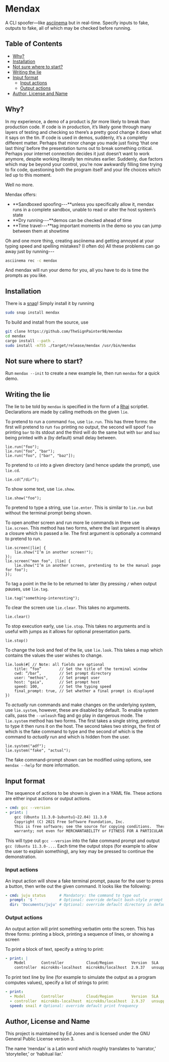 # Mendax

A CLI spoofer—like [asciinema][asciinema] but in real-time.
Specify inputs to fake, outputs to fake, all of which may be checked before running.

## Table of Contents

<!-- vim-markdown-toc GFM -->

* [Why?](#why)
* [Installation](#installation)
* [Not sure where to start?](#not-sure-where-to-start)
* [Writing the lie](#writing-the-lie)
* [Input format](#input-format)
    * [Input actions](#input-actions)
    * [Output actions](#output-actions)
* [Author, License and Name](#author-license-and-name)

<!-- vim-markdown-toc -->

## Why?

In my experience, a demo of a product is _far_ more likely to break than production code. If code is in production, it’s likely gone through many layers of testing and checking so there’s a pretty good change it does what it says on the tin. If code is used in demos, suddenly, it’s a completly different matter. Perhaps that minor change you made just fixing ‘that one last thing’ before the presentation turns out to break something critical. Perhaps your internet connection decides it just doesn’t want to work anymore, despite working literally ten minutes earlier. Suddenly, due factors which may be beyond your control, you’re now awkwardly filling time trying to fix code, questioning both the program itself and your life choices which led up to this moment.

Well no more.

Mendax offers:

- **Sandboxed spoofing---**unless you specifically allow it, mendax runs in a complete sandbox, unable to read or alter the host system’s state
- **Dry running---**demos can be checked ahead of time
- **Time travel---**tag important moments in the demo so you can jump between them at showtime

Oh and one more thing, creating asciinema and getting annoyed at your typing speed and spelling mistakes? (I often do)
All these problems can go away just by running---

```bash
asciinema rec -c mendax
```
And mendax will run your demo for you, all you have to do is time the prompts as you like.

## Installation

There is a [snap][snap]! Simply install it by running

```bash
sudo snap install mendax
```

To build and install from the source, use

```bash
git clone https://github.com/TheSignPainter98/mendax
cd mendax
cargo install --path .
sudo install -m755 ./target/release/mendax /usr/bin/mendax
```

## Not sure where to start?

Run `mendax --init` to create a new example lie, then run `mendax` for a quick demo.

## Writing the lie

The lie to be told by `mendax` is specified in the form of a [Rhai][rhai] scriptlet.
Declarations are made by calling methods on the given `lie`.

To pretend to run a command `foo`, use `lie.run`.
This has three forms: the first will pretend to run `foo` printing no output, the second will spoof `foo` printing `bar` to its stdout and the third will do the same but with `bar` and `baz` being printed with a (by default) small delay between.
```rhai
lie.run("foo");
lie.run("foo", "bar");
lie.run("foo", ["bar", "baz"]);
```

To pretend to `cd` into a given directory (and hence update the prompt), use `lie.cd`.
```rhai
lie.cd(“/dir”);
```

To show some text, use `lie.show`.
```rhai
lie.show("foo");
```

To pretend to type a string, use `lie.enter`.
This is similar to `lie.run` but without the terminal prompt being shown.

To open another screen and run more lie commands in there use `lie.screen`.
This method has two forms, where the last argument is always a closure which is passed a lie.
The first argument is optionally a command to pretend to run.
```rhai
lie.screen(|lie| {
    lie.show("I’m in another screen!");
});
lie.screen("man foo", |lie| {
    lie.show("I’m in another screen, pretending to be the manual page for foo");
});
```

To tag a point in the lie to be returned to later (by pressing `/` when output pauses, use `lie.tag`.
```rhai
lie.tag("something-interesting");
```

To clear the screen use `lie.clear`.
This takes no arguments.
```rhai
lie.clear()
```

To stop execution early, use `lie.stop`.
This takes no arguments and is useful with jumps as it allows for optional presentation parts.
```rhai
lie.stop()
```

To change the look and feel of the lie, use `lie.look`.
This takes a map which contains the values the user wishes to change.
```rhai
lie.look(#[ // Note: all fields are optional
    title: “foo”        // Set the title of the terminal window
    cwd: “/bar”,        // Set prompt directory
    user: "methos",     // Set prompt user
    host: "gaia",       // Set prompt host
    speed: 100,         // Set the typing speed
    final_prompt: true, // Set whether a final prompt is displayed
})
```

To _actually_ run commands and make changes on the underlying system, use `lie.system`, however, these are disabled by default.
To enable system calls, pass the `--unleash` flag and go play in dangerous mode.
The `lie.system` method has two forms.
The first takes a single string, pretends to type it then runs it on the host.
The second takes two strings, the first of which is the fake command to type and the second of which is the command to _actually_ run and which is hidden from the user.
```rhai
lie.system("adf");
lie.system("fake", "actual");
```

The fake command-prompt shown can be modified using options, see `mendax --help` for more information.

## Input format

The sequence of actions to be shown is given in a YAML file.
These actions are either input actions or output actions.

```yaml
- cmd: gcc --version
- print: |
    gcc (Ubuntu 11.3.0-1ubuntu1~22.04) 11.3.0
    Copyright (C) 2021 Free Software Foundation, Inc.
    This is free software; see the source for copying conditions.  There is NO
    warranty; not even for MERCHANTABILITY or FITNESS FOR A PARTICULAR PURPOSE.
```

This will type out `gcc --version` into the fake command prompt and output `gcc (Ubuntu 11.3.0-...`.
Each time the output stops (for example to allow the user to explain something), any key may be pressed to continue the demonstration.

### Input actions

An input action will show a fake terminal prompt, pause for the user to press a button, then write out the given command.
It looks like the following:

```yaml
- cmd: juju status      # Mandatory: the command to type out
  prompt: '$ '          # Optional: override default bash-style prompt
  dir: 'Documents/juju' # Optional: override default directory in default prompt
```

### Output actions

An output action will print something verbatim onto the screen.
This has three forms: printing a block, printing a sequence of lines, or showing a screen

To print a block of text, specify a string to print:

```yaml
- print: |
    Model       Controller          Cloud/Region        Version  SLA          Timestamp
    controller  microk8s-localhost  microk8s/localhost  2.9.37   unsupported  11:19:55Z
```

To print text line by line (for example to simulate the output as a program computes values), specify a list of strings to print:

```yaml
- print:
  - Model       Controller          Cloud/Region        Version  SLA          Timestamp
  - controller  microk8s-localhost  microk8s/localhost  2.9.37   unsupported  11:19:55Z
  speed: snail # Optional: override default print frequency
```

## Author, License and Name

This project is maintained by Ed Jones and is licensed under the GNU General Public License version 3.

The name ‘mendax’ is a Latin word which roughly translates to ‘narrator,’ ‘storyteller,’ or ‘habitual liar.’

[asciinema]: https://asciinema.org/
[rhai]: https://rhai.rs/book/
[snap]: https://snapcraft.io/mendax
